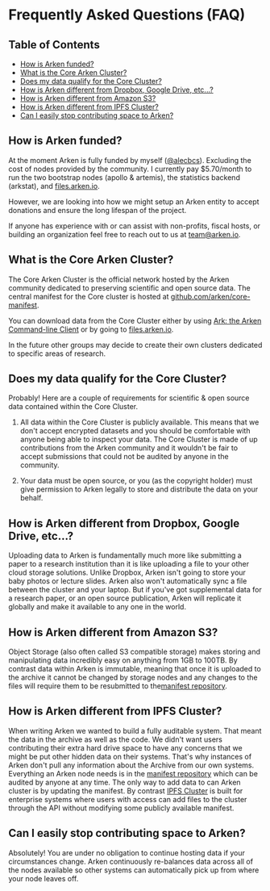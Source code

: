 # Frequently Asked Questions (FAQ)

## Table of Contents
- [How is Arken funded?](#how-is-arken-funded)
- [What is the Core Arken Cluster?](#what-is-the-core-arken-cluster)
- [Does my data qualify for the Core Cluster?](#does-my-data-qualify-for-the-core-cluster)
- [How is Arken different from Dropbox, Google Drive, etc...?](#how-is-arken-different-from-dropbox-google-drive-etc)
- [How is Arken different from Amazon S3?](#how-is-arken-different-from-amazon-s3)
- [How is Arken different from IPFS Cluster?](#how-is-arken-different-from-ipfs-cluster)
- [Can I easily stop contributing space to Arken?](#can-i-easily-stop-contributing-space-to-arken)

## How is Arken funded?
At the moment Arken is fully funded by myself ([@alecbcs](https://github.com/alecbcs)). Excluding the cost of nodes provided by the community. I currently pay $5.70/month to run the two bootstrap nodes (apollo & artemis), the statistics backend (arkstat), and [files.arken.io](https://files.arken.io).

However, we are looking into how we might setup an Arken entity to accept donations and ensure the long lifespan of the project.

If anyone has experience with or can assist with non-profits, fiscal hosts, or building an organization feel free to reach out to us at team@arken.io.

## What is the Core Arken Cluster?
The Core Arken Cluster is the official network hosted by the Arken community dedicated to preserving scientific and open source data. The central manifest for the Core cluster is hosted at [github.com/arken/core-manifest](https://github.com/arken/core-manifest).

You can download data from the Core Cluster either by using [Ark: the Arken Command-line Client](/upload) or by going to [files.arken.io](https://files.arken.io).

In the future other groups may decide to create their own clusters dedicated to specific areas of research.

## Does my data qualify for the Core Cluster?
Probably! Here are a couple of requirements for scientific & open source data contained within the Core Cluster.

1) All data within the Core Cluster is publicly available. This means that we don't accept encrypted datasets and you should be comfortable with anyone being able to inspect your data. The Core Cluster is made of up contributions from the Arken community and it wouldn't be fair to accept submissions that could not be audited by anyone in the community.

2) Your data must be open source, or you (as the copyright holder) must give permission to Arken legally to store and distribute the data on your behalf.

## How is Arken different from Dropbox, Google Drive, etc...?
Uploading data to Arken is fundamentally much more like submitting a paper to a research institution than it is like uploading a file to your other cloud storage solutions. Unlike Dropbox, Arken isn't going to store your baby photos or lecture slides. Arken also won't automatically sync a file between the cluster and your laptop. But if you've got supplemental data for a research paper, or an open source publication, Arken will replicate it globally and make it available to any one in the world.

## How is Arken different from Amazon S3?
Object Storage (also often called S3 compatible storage) makes storing and manipulating data incredibly easy on anything from 1GB to 100TB. By contrast data within Arken is immutable, meaning that once it is uploaded to the archive it cannot be changed by storage nodes and any changes to the files will require them to be resubmitted to the[manifest repository](https://github.com/arken/core-manifest).

## How is Arken different from IPFS Cluster?
When writing Arken we wanted to build a fully auditable system. That meant the data in the archive as well as the code. We didn't want users contributing their extra hard drive space to have any concerns that we might be put other hidden data on their systems. That's why instances of Arken don't pull any information about the Archive from our own systems. Everything an Arken node needs is in the [manifest repository](https://github.com/arken/core-manifest) which can be audited by anyone at any time. The only way to add data to can Arken cluster is by updating the manifest. By contrast [IPFS Cluster](https://cluster.ipfs.io) is built for enterprise systems where users with access can add files to the cluster through the API without modifying some publicly available manifest.

## Can I easily stop contributing space to Arken?
Absolutely! You are under no obligation to continue hosting data if your circumstances change. Arken continuously re-balances data across all of the nodes available so other systems can automatically pick up from where your node leaves off.
